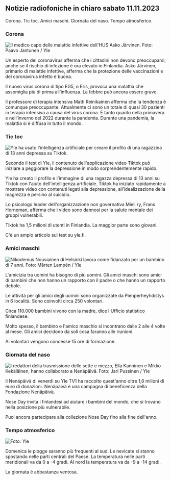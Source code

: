 ## Notizie radiofoniche in chiaro sabato 11.11.2023

Corona. Tic toc. Amici maschi. Giornata del naso. Tempo atmosferico.

### Corona

![Il medico capo delle malattie infettive dell'HUS Asko Järvinen. Foto: Paavo Jantunen / Yle](https://images.cdn.yle.fi/image/upload/c_crop,h_3027,w_5382,x_0,y_311/ar_1.7777777777777777,c_fill,g_faces,h_675,w_1200/dpr_1.0/q_auto:eco/f_auto/fl_lossy/v1699692578/39-1199235654f3bb0eba14)

Un esperto del coronavirus afferma che i cittadini non devono preoccuparsi, anche se il rischio di infezione è ora elevato in Finlandia. Asko Järvinen, primario di malattie infettive, afferma che la protezione delle vaccinazioni e del coronavirus infetto è buona.

Il nuovo virus corona di tipo EG5, o Eris, provoca una malattia che assomiglia più di prima all’influenza. La febbre può ancora essere grave.

Il professore di terapia intensiva Matti Reinikainen afferma che la tendenza è comunque preoccupante. Attualmente ci sono un totale di quasi 30 pazienti in terapia intensiva a causa del virus corona. È tanto quanto nella primavera e nell’inverno del 2022 durante la pandemia. Durante una pandemia, la malattia si è diffusa in tutto il mondo.

### Tic toc

![Yle ha usato l'intelligenza artificiale per creare il profilo di una ragazzina di 13 anni depressa su Tiktok. ](https://images.cdn.yle.fi/image/upload/c_crop,h_2955,w_5255,x_371,y_789/ar_1.7777777777777777,c_fill,g_faces,h_675,w_1200/dpr_1.0/q_auto:eco/f_auto/fl_lossy/v1697625813/39-1187987652fb3e8a7ce7)

Secondo il test di Yle, il contenuto dell'applicazione video Tiktok può iniziare a peggiorare la depressione in modo sorprendentemente rapido.

Yle ha creato il profilo e l'immagine di una ragazza depressa di 13 anni su Tiktok con l'aiuto dell'intelligenza artificiale. Tiktok ha iniziato rapidamente a mostrare video con contenuti legati alla depressione, all’idealizzazione della magrezza e persino al suicidio.

Lo psicologo leader dell'organizzazione non governativa Mieli ry, Frans Horneman, afferma che i video sono dannosi per la salute mentale dei gruppi vulnerabili.

Tiktok ha 1,5 milioni di utenti in Finlandia. La maggior parte sono giovani.

C'è un ampio articolo sul test su yle.fi.

### Amici maschi

![Nikodemus Nousiainen di Helsinki lavora come fidanzato per un bambino di 7 anni. Foto: Mårten Lampén / Yle](https://images.cdn.yle.fi/image/upload/c_crop,h_2250,w_4000,x_0,y_150/ar_1.7777777777777777,c_fill,g_faces,h_675,w_1200/dpr_1.0/q_auto:eco/f_auto/fl_lossy/v1699361417/39-1197061654a30293868a)

L'amicizia tra uomini ha bisogno di più uomini. Gli amici maschi sono amici di bambini che non hanno un rapporto con il padre o che hanno un rapporto debole.

Le attività per gli amici degli uomini sono organizzate da Pienperheyhdistys in 6 località. Sono coinvolti circa 250 volontari.

Circa 110.000 bambini vivono con la madre, dice l'Ufficio statistico finlandese.

Molto spesso, il bambino e l'amico maschio si incontrano dalle 2 alle 4 volte al mese. Gli amici decidono da soli cosa faranno alle riunioni.

Ai volontari vengono concesse 15 ore di formazione.

### Giornata del naso

![I redattori della trasmissione delle sette e mezzo, Ella Kanninen e Mikko Kekäläinen, hanno collaborato a Nenäpäivä. Foto: Jari Pussinen / Yle](https://images.cdn.yle.fi/image/upload/c_crop,h_3125,w_5557,x_0,y_126/ar_1.7777777777777777,c_fill,g_faces,h_675,w_1200/dpr_1.0/q_auto:eco/f_auto/fl_lossy/v1699531130/39-1198130654cc7a81d6f6)

Il Nenäpäivä di venerdì su Yle TV1 ha raccolto quest'anno oltre 1,6 milioni di euro di donazioni. Nenäpäivä è una campagna di beneficenza della Fondazione Nenäpäivä.

Nose Day invita i finlandesi ad aiutare i bambini del mondo, che si trovano nella posizione più vulnerabile.

Puoi ancora partecipare alla collezione Nose Day fino alla fine dell'anno.

### Tempo atmosferico

![ Foto: Yle](https://images.cdn.yle.fi/image/upload/c_crop,h_1080,w_1919,x_0,y_0/ar_1.7777777777777777,c_fill,g_faces,h_675,w_1200/dpr_1.0/q_auto:eco/f_auto/fl_lossy/v1699717391/39-1199335654fa0f0a84d5)

Domenica le piogge saranno più frequenti al sud. Le nevicate si stanno spostando nelle parti centrali del Paese. La temperatura nelle parti meridionali va da 0 a -4 gradi. Al nord la temperatura va da -9 a -14 gradi.

La giornata è abbastanza ventosa.